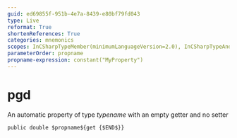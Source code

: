```yaml
---
guid: ed69855f-951b-4e7a-8439-e80bf79fd043
type: Live
reformat: True
shortenReferences: True
categories: mnemonics
scopes: InCSharpTypeMember(minimumLanguageVersion=2.0), InCSharpTypeAndNamespace(minimumLanguageVersion=2.0)
parameterOrder: propname
propname-expression: constant("MyProperty")
---
```


# pgd

An automatic property of type $typename$ with an empty getter and no setter

```
public double $propname${get {$END$}}
```
